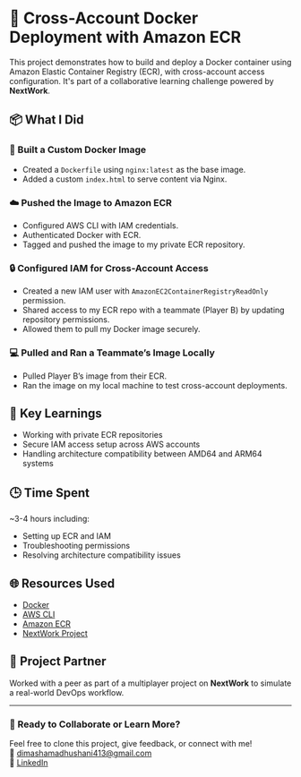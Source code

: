 # 🚀 Cross-Account Docker Deployment with Amazon ECR

This project demonstrates how to build and deploy a Docker container using Amazon Elastic Container Registry (ECR), with cross-account access configuration. It's part of a collaborative learning challenge powered by **NextWork**.

## 📦 What I Did

### 🔨 Built a Custom Docker Image
- Created a `Dockerfile` using `nginx:latest` as the base image.
- Added a custom `index.html` to serve content via Nginx.

### ☁️ Pushed the Image to Amazon ECR
- Configured AWS CLI with IAM credentials.
- Authenticated Docker with ECR.
- Tagged and pushed the image to my private ECR repository.

### 🔒 Configured IAM for Cross-Account Access
- Created a new IAM user with `AmazonEC2ContainerRegistryReadOnly` permission.
- Shared access to my ECR repo with a teammate (Player B) by updating repository permissions.
- Allowed them to pull my Docker image securely.

### 💻 Pulled and Ran a Teammate’s Image Locally
- Pulled Player B’s image from their ECR.
- Ran the image on my local machine to test cross-account deployments.

## 🧠 Key Learnings
- Working with private ECR repositories
- Secure IAM access setup across AWS accounts
- Handling architecture compatibility between AMD64 and ARM64 systems

## 🕒 Time Spent
~3-4 hours including:
- Setting up ECR and IAM
- Troubleshooting permissions
- Resolving architecture compatibility issues

## 🌐 Resources Used
- [Docker](https://www.docker.com/)
- [AWS CLI](https://aws.amazon.com/cli/)
- [Amazon ECR](https://docs.aws.amazon.com/AmazonECR/latest/userguide/what-is-ecr.html)
- [NextWork Project](https://community.nextwork.org)

## 🤝 Project Partner
Worked with a peer as part of a multiplayer project on **NextWork** to simulate a real-world DevOps workflow.

---

### 🚀 Ready to Collaborate or Learn More?

Feel free to clone this project, give feedback, or connect with me!  
📧 dimashamadhushani413@gmail.com  
🔗 [LinkedIn](https://www.linkedin.com/in/dimasha-madhushani)

